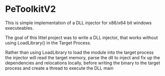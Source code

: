 # PeToolkitV2

This is simple implementation of a DLL injector for x86/x64 bit windows executeables.

The goal of this littel project was to write a DLL injector, that works without using 
LoadLibrary() in the Target Process. 

Rather than using LoadLibrary to load the module into
the target process the injector will read the target memory, 
parse the dll to inject and fix up the dependencies and relocations
locally, before writing the binary to the target process and create a thread to execute the DLL main
